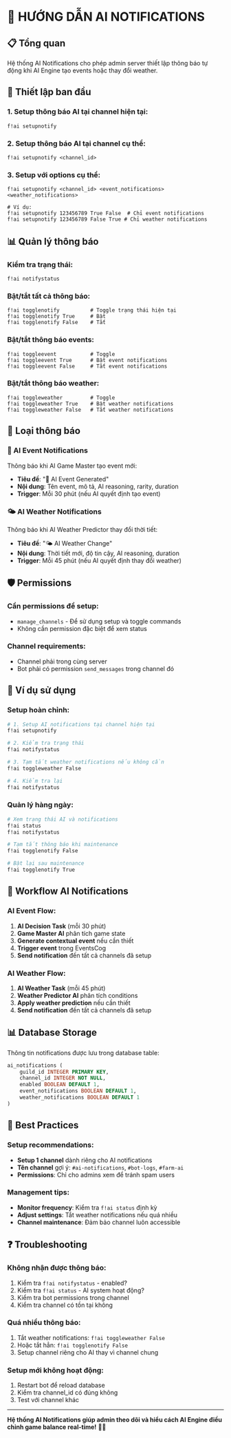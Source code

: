 # 🤖 HƯỚNG DẪN AI NOTIFICATIONS

## 📋 Tổng quan

Hệ thống AI Notifications cho phép admin server thiết lập thông báo tự động khi AI Engine tạo events hoặc thay đổi weather.

## 🚀 Thiết lập ban đầu

### 1. Setup thông báo AI tại channel hiện tại:
```
f!ai setupnotify
```

### 2. Setup thông báo AI tại channel cụ thể:
```
f!ai setupnotify <channel_id>
```

### 3. Setup với options cụ thể:
```
f!ai setupnotify <channel_id> <event_notifications> <weather_notifications>

# Ví dụ:
f!ai setupnotify 123456789 True False  # Chỉ event notifications
f!ai setupnotify 123456789 False True # Chỉ weather notifications
```

## 📊 Quản lý thông báo

### Kiểm tra trạng thái:
```
f!ai notifystatus
```

### Bật/tắt tất cả thông báo:
```
f!ai togglenotify          # Toggle trạng thái hiện tại
f!ai togglenotify True     # Bật
f!ai togglenotify False    # Tắt
```

### Bật/tắt thông báo events:
```
f!ai toggleevent           # Toggle
f!ai toggleevent True      # Bật event notifications
f!ai toggleevent False     # Tắt event notifications
```

### Bật/tắt thông báo weather:
```
f!ai toggleweather         # Toggle
f!ai toggleweather True    # Bật weather notifications  
f!ai toggleweather False   # Tắt weather notifications
```

## 🔔 Loại thông báo

### 🎪 AI Event Notifications
Thông báo khi AI Game Master tạo event mới:
- **Tiêu đề**: "🤖 AI Event Generated"
- **Nội dung**: Tên event, mô tả, AI reasoning, rarity, duration
- **Trigger**: Mỗi 30 phút (nếu AI quyết định tạo event)

### 🌤️ AI Weather Notifications  
Thông báo khi AI Weather Predictor thay đổi thời tiết:
- **Tiêu đề**: "🌤️ AI Weather Change" 
- **Nội dung**: Thời tiết mới, độ tin cậy, AI reasoning, duration
- **Trigger**: Mỗi 45 phút (nếu AI quyết định thay đổi weather)

## 🛡️ Permissions

### Cần permissions để setup:
- `manage_channels` - Để sử dụng setup và toggle commands
- Không cần permission đặc biệt để xem status

### Channel requirements:
- Channel phải trong cùng server
- Bot phải có permission `send_messages` trong channel đó

## 📝 Ví dụ sử dụng

### Setup hoàn chỉnh:
```bash
# 1. Setup AI notifications tại channel hiện tại
f!ai setupnotify

# 2. Kiểm tra trạng thái
f!ai notifystatus

# 3. Tạm tắt weather notifications nếu không cần
f!ai toggleweather False

# 4. Kiểm tra lại
f!ai notifystatus
```

### Quản lý hàng ngày:
```bash
# Xem trạng thái AI và notifications
f!ai status
f!ai notifystatus

# Tạm tắt thông báo khi maintenance
f!ai togglenotify False

# Bật lại sau maintenance
f!ai togglenotify True
```

## 🔄 Workflow AI Notifications

### AI Event Flow:
1. **AI Decision Task** (mỗi 30 phút)
2. **Game Master AI** phân tích game state
3. **Generate contextual event** nếu cần thiết
4. **Trigger event** trong EventsCog
5. **Send notification** đến tất cả channels đã setup

### AI Weather Flow:
1. **AI Weather Task** (mỗi 45 phút)  
2. **Weather Predictor AI** phân tích conditions
3. **Apply weather prediction** nếu cần thiết
4. **Send notification** đến tất cả channels đã setup

## 📊 Database Storage

Thông tin notifications được lưu trong database table:
```sql
ai_notifications (
    guild_id INTEGER PRIMARY KEY,
    channel_id INTEGER NOT NULL,
    enabled BOOLEAN DEFAULT 1,
    event_notifications BOOLEAN DEFAULT 1,
    weather_notifications BOOLEAN DEFAULT 1
)
```

## 🎯 Best Practices

### Setup recommendations:
- **Setup 1 channel** dành riêng cho AI notifications
- **Tên channel** gợi ý: `#ai-notifications`, `#bot-logs`, `#farm-ai`
- **Permissions**: Chỉ cho admins xem để tránh spam users

### Management tips:
- **Monitor frequency**: Kiểm tra `f!ai status` định kỳ
- **Adjust settings**: Tắt weather notifications nếu quá nhiều
- **Channel maintenance**: Đảm bảo channel luôn accessible

## ❓ Troubleshooting

### Không nhận được thông báo:
1. Kiểm tra `f!ai notifystatus` - enabled?
2. Kiểm tra `f!ai status` - AI system hoạt động?
3. Kiểm tra bot permissions trong channel
4. Kiểm tra channel có tồn tại không

### Quá nhiều thông báo:
1. Tắt weather notifications: `f!ai toggleweather False`
2. Hoặc tắt hẳn: `f!ai togglenotify False`
3. Setup channel riêng cho AI thay vì channel chung

### Setup mới không hoạt động:
1. Restart bot để reload database
2. Kiểm tra channel_id có đúng không
3. Test với channel khác

---

**Hệ thống AI Notifications giúp admin theo dõi và hiểu cách AI Engine điều chỉnh game balance real-time!** 🤖✨ 